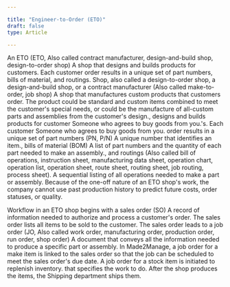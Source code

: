 ```yaml
---

title: "Engineer-to-Order (ETO)"
draft: false
type: Article

---
```


An ETO (ETO, Also called contract manufacturer, design-and-build shop, design-to-order shop) A shop that designs and builds products for customers. Each customer order results in a unique set of part numbers, bills of material, and routings. Shop, also called a design-to-order shop, a design-and-build shop, or a contract manufacturer (Also called make-to-order, job shop) A shop that manufactures custom products that customers order. The product could be standard and custom items combined to meet the customer's special needs, or could be the manufacture of all-custom parts and assemblies from the customer's design., designs and builds products for customer Someone who agrees to buy goods from you.'s. Each customer Someone who agrees to buy goods from you. order results in a unique set of part numbers (PN, P/N) A unique number that identifies an item., bills of material (BOM) A list of part numbers and the quantity of each part needed to make an assembly., and routings (Also called bill of operations, instruction sheet, manufacturing data sheet, operation chart, operation list, operation sheet, route sheet, routing sheet, job routing, process sheet). A sequential listing of all operations needed to make a part or assembly. Because of the one-off nature of an ETO shop's work, the company cannot use past production history to predict future costs, order statuses, or quality.

Workflow in an ETO shop begins with a sales order (SO) A record of information needed to authorize and process a customer's order. The sales order lists all items to be sold to the customer. The sales order leads to a job order (JO, Also called work order, manufacturing order, production order, run order, shop order) A document that conveys all the information needed to produce a specific part or assembly. In Made2Manage, a job order for a make item is linked to the sales order so that the job can be scheduled to meet the sales order's due date. A job order for a stock item is initiated to replenish inventory. that specifies the work to do. After the shop produces the items, the Shipping department ships them.

​